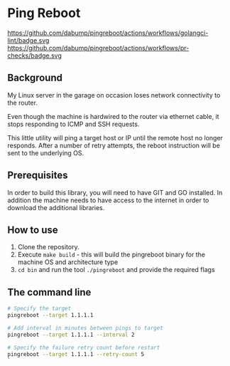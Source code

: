 # Ping Reboot

https://github.com/dabump/pingreboot/actions/workflows/golangci-lint/badge.svg
https://github.com/dabump/pingreboot/actions/workflows/pr-checks/badge.svg

## Background
My Linux server in the garage on occasion loses network connectivity to the router. 

Even though the machine is hardwired to the router via ethernet cable, it stops responding to ICMP and SSH requests.

This little utility will ping a target host or IP until the remote host no longer responds. After a number of retry attempts, the reboot instruction will be sent to the underlying OS.

## Prerequisites
In order to build this library, you will need to have GIT and GO installed. In addition the machine needs to have access to the internet in order to download the additional libraries.

## How to use
1. Clone the repository.
2. Execute `make build` - this will build the pingreboot binary for the machine OS and architecture type
3. `cd bin` and run the tool `./pingreboot` and provide the required flags

## The command line
```bash
# Specify the target
pingreboot --target 1.1.1.1 

# Add interval in minutes between pings to target
pingreboot --target 1.1.1.1 --interval 2

# Specify the failure retry count before restart
pingreboot --target 1.1.1.1 --retry-count 5
`

